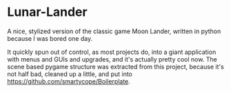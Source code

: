 # Lunar-Lander
A nice, stylized version of the classic game Moon Lander, written in python because I was bored one day.

It quickly spun out of control, as most projects do, into a giant application with menus and GUIs and upgrades, and it's actually pretty cool now. The scene based pygame structure was extracted from this project, because it's not half bad, cleaned up a little, and put into https://github.com/smartycope/Boilerplate.
